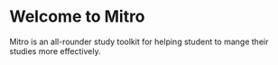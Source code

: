 <h1>Welcome to Mitro</h1>
<p>Mitro is an all-rounder study toolkit for helping student to mange their studies more effectively.</p>